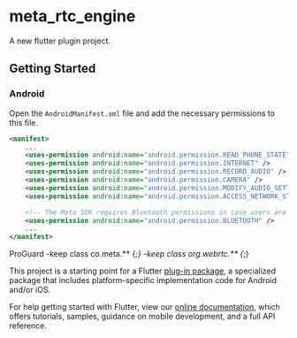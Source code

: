 # meta_rtc_engine

A new flutter plugin project.

## Getting Started

### Android

Open the `AndroidManifest.xml` file and add the necessary permissions to this file.

```xml
<manifest>
    ...
    <uses-permission android:name="android.permission.READ_PHONE_STATE"/>
    <uses-permission android:name="android.permission.INTERNET" />
    <uses-permission android:name="android.permission.RECORD_AUDIO" />
    <uses-permission android:name="android.permission.CAMERA" />
    <uses-permission android:name="android.permission.MODIFY_AUDIO_SETTINGS" />
    <uses-permission android:name="android.permission.ACCESS_NETWORK_STATE" />

    <!-- The Meta SDK requires Bluetooth permissions in case users are using Bluetooth devices.-->
    <uses-permission android:name="android.permission.BLUETOOTH" />
    ...
</manifest>
```
ProGuard
-keep class co.meta.** {*;}
-keep class org.webrtc.** {*;}

This project is a starting point for a Flutter
[plug-in package](https://flutter.dev/developing-packages/),
a specialized package that includes platform-specific implementation code for
Android and/or iOS.

For help getting started with Flutter, view our
[online documentation](https://flutter.dev/docs), which offers tutorials,
samples, guidance on mobile development, and a full API reference.

